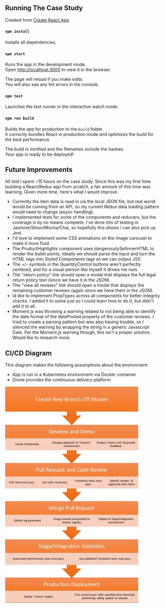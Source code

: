 ## Running The Case Study

Created from [Create React App](https://github.com/facebookincubator/create-react-app)

#### `npm install`

Installs all dependencies.

#### `npm start`

Runs the app in the development mode.<br>
Open [http://localhost:3000](http://localhost:3000) to view it in the browser.

The page will reload if you make edits.<br>
You will also see any lint errors in the console.

#### `npm test`

Launches the test runner in the interactive watch mode.

#### `npm run build`

Builds the app for production to the `build` folder.<br>
It correctly bundles React in production mode and optimizes the build for the best performance.

The build is minified and the filenames include the hashes.<br>
Your app is ready to be deployed!

## Future Improvements

All told I spent ~15 hours on the case study. Since this was my first time building a React/Redux app from scratch, a fair amount of this time was learning. Given more time, here's what I would improve.

- Currently the item data is read in via the local JSON file, but real world would be coming from an API, so my current Redux data loading pattern would need to change (async handling).
- I implemented tests for some of the components and reducers, but the coverage is by no means complete. I've done lots of testing in Jasmine/Sinon/Mocha/Chai, so hopefully this shows I can also pick up Jest.
- I'd love to implement some CSS animations on the image carousel to make it more fluid.
- The ProductHighlights component uses dangerouslySetInnerHTML to render the bullet points. Ideally we should parse the input and turn the HTML tags into Styled Components tags so we can output JSX.
- The +/- symbols in the QuantityControl buttons aren't perfectly centered, and for a visual person like myself it drives me nuts.
- The "return policy" link should open a modal that displays the full legal return policy text (since we have it in the JSON).
- The "view all reviews" link should open a modal that displays the remaining customer reviews (again since we have them in the JSON).
- Id like to implement PropTypes across all components for better integrity checks. I added it to some just so I could learn how to do it, but didn't add it to all.
- Moment.js was throwing a warning related to not being able to identify the date format of the datePosted property of the customer reviews. I tried to create a parsing pattern but was also having trouble, so I silenced the warning by wrapping the string in a generic Javascript Date. Per the Moment.js warning though, this isn't a proper solution. Would like to research more.

## CI/CD Diagram

This diagram makes the following assumptions about the environment
* App is run in a Kubernetes environment via Docker container
* Drone provides the continuous delivery platform

![alt text](CICD.jpg "CI/CD Diagram")
